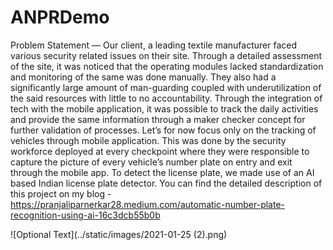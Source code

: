 # ANPRDemo
Problem Statement — Our client, a leading textile manufacturer faced various security related issues on their site. Through a detailed assessment of the site, it was noticed that the operating modules lacked standardization and monitoring of the same was done manually. They also had a significantly large amount of man-guarding coupled with underutilization of the said resources with little to no accountability. Through the integration of tech with the mobile application, it was possible to track the daily activities and provide the same information through a maker checker concept for further validation of processes.
Let’s for now focus only on the tracking of vehicles through mobile application. This was done by the security workforce deployed at every checkpoint where they were responsible to capture the picture of every vehicle’s number plate on entry and exit through the mobile app. To detect the license plate, we made use of an AI based Indian license plate detector.
You can find the detailed description of this project on my blog - https://pranjaliparnerkar28.medium.com/automatic-number-plate-recognition-using-ai-16c3dcb55b0b

![Optional Text](../static/images/2021-01-25 (2).png)

